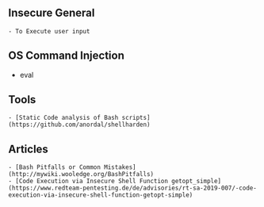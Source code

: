 ## Insecure General
    - To Execute user input


## OS Command Injection
 - eval

## Tools
    - [Static Code analysis of Bash scripts](https://github.com/anordal/shellharden)

## Articles

    - [Bash Pitfalls or Common Mistakes](http://mywiki.wooledge.org/BashPitfalls)
    - [Code Execution via Insecure Shell Function getopt_simple](https://www.redteam-pentesting.de/de/advisories/rt-sa-2019-007/-code-execution-via-insecure-shell-function-getopt-simple)
    